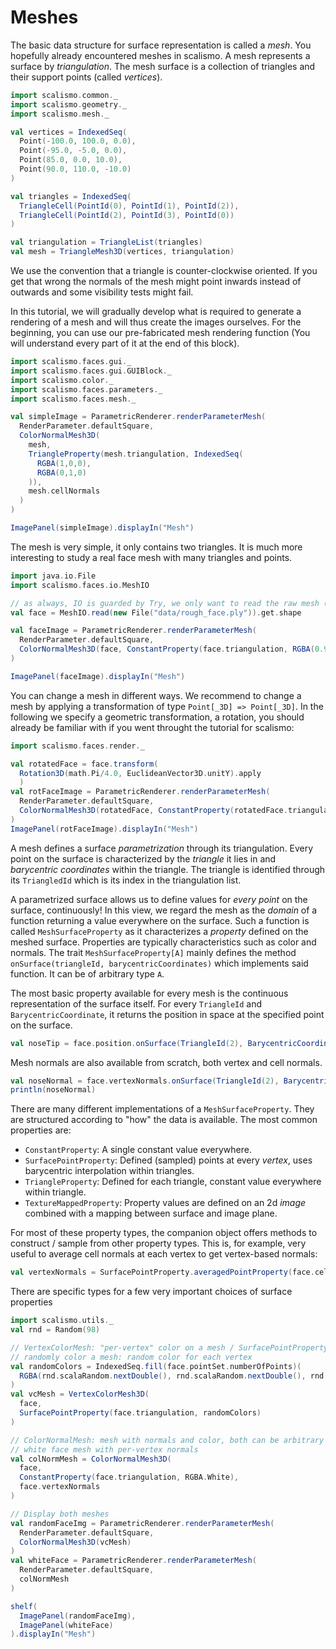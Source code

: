 # Meshes

The basic data structure for surface representation is called a *mesh*.
You hopefully already encountered meshes in scalismo. A mesh represents
a surface by *triangulation*. The mesh surface is a collection of
triangles and their support points (called *vertices*).

```scala mdoc:silent
import scalismo.common._
import scalismo.geometry._
import scalismo.mesh._

val vertices = IndexedSeq(
  Point(-100.0, 100.0, 0.0),
  Point(-95.0, -5.0, 0.0),
  Point(85.0, 0.0, 10.0),
  Point(90.0, 110.0, -10.0)
)

val triangles = IndexedSeq(
  TriangleCell(PointId(0), PointId(1), PointId(2)),
  TriangleCell(PointId(2), PointId(3), PointId(0))
)

val triangulation = TriangleList(triangles)
val mesh = TriangleMesh3D(vertices, triangulation)
```

We use the convention that a triangle is counter-clockwise oriented. If you get that wrong the normals of the mesh might point inwards instead of outwards and some visibility tests might fail.

In this tutorial, we will gradually develop what is required to generate a rendering of a mesh and will thus create the images ourselves. For the beginning, you can use our pre-fabricated mesh rendering function (You will understand every part of it at the end of this block).

```scala mdoc:silent
import scalismo.faces.gui._
import scalismo.faces.gui.GUIBlock._
import scalismo.color._
import scalismo.faces.parameters._
import scalismo.faces.mesh._

val simpleImage = ParametricRenderer.renderParameterMesh(
  RenderParameter.defaultSquare,
  ColorNormalMesh3D(
    mesh,
    TriangleProperty(mesh.triangulation, IndexedSeq(
      RGBA(1,0,0),
      RGBA(0,1,0)
    )),
    mesh.cellNormals
  )
)

ImagePanel(simpleImage).displayIn("Mesh")
```

The mesh is very simple, it only contains two triangles.
It is much more interesting to study a
real face mesh with many triangles and points.

```scala mdoc:silent
import java.io.File
import scalismo.faces.io.MeshIO

// as always, IO is guarded by Try, we only want to read the raw mesh (".shape")
val face = MeshIO.read(new File("data/rough_face.ply")).get.shape

val faceImage = ParametricRenderer.renderParameterMesh(
  RenderParameter.defaultSquare,
  ColorNormalMesh3D(face, ConstantProperty(face.triangulation, RGBA(0.9)), face.cellNormals)
)

ImagePanel(faceImage).displayIn("Mesh")
```

You can change a mesh in different ways. We recommend to change a
mesh by applying a transformation of type `Point[_3D] => Point[_3D]`.
In the following we specify a geometric transformation, a rotation,
you should already be familiar with if you went throught the tutorial
for scalismo:

```scala mdoc:silent
import scalismo.faces.render._

val rotatedFace = face.transform(
  Rotation3D(math.Pi/4.0, EuclideanVector3D.unitY).apply
  )
val rotFaceImage = ParametricRenderer.renderParameterMesh(
  RenderParameter.defaultSquare,
  ColorNormalMesh3D(rotatedFace, ConstantProperty(rotatedFace.triangulation, RGBA(0.9)), rotatedFace.cellNormals)
)
ImagePanel(rotFaceImage).displayIn("Mesh")
```


A mesh defines a surface *parametrization* through its triangulation. Every point on the surface is characterized by the *triangle* it lies in and *barycentric coordinates* within the triangle. The triangle is identified through its `TriangledId` which is its index in the triangulation list.

A parametrized surface allows us to define values for *every point* on the surface, continuously! In this view, we regard the mesh as the *domain* of a function returning a value everywhere on the surface. Such a function is called `MeshSurfaceProperty` as it characterizes a *property* defined on the meshed surface. Properties are typically characteristics such as color and normals. The trait `MeshSurfaceProperty[A]` mainly defines the method `onSurface(triangleId, barycentricCoordinates)` which implements said function. It can be of arbitrary type `A`.

The most basic property available for every mesh is the continuous representation of the surface itself. For every `TriangleId` and `BarycentricCoordinate`, it returns the position in space at the specified point on the surface.

```scala mdoc:silent
val noseTip = face.position.onSurface(TriangleId(2), BarycentricCoordinates(0.0, 1.0, 0.0))
```

Mesh normals are also available from scratch, both vertex and cell normals.

```scala mdoc:silent
val noseNormal = face.vertexNormals.onSurface(TriangleId(2), BarycentricCoordinates(0.0, 1.0, 0.0))
println(noseNormal)
```

There are many different implementations of a `MeshSurfaceProperty`. They are structured according to "how" the data is available. The most common properties are:

- `ConstantProperty`: A single constant value everywhere.
- `SurfacePointProperty`: Defined (sampled) points at every *vertex*, uses barycentric interpolation within triangles.
- `TriangleProperty`: Defined for each triangle, constant value everywhere within triangle.
- `TextureMappedProperty`: Property values are defined on an 2d *image* combined with a mapping between surface and image plane.

For most of these property types, the companion object offers methods to construct / sample from other property types. This is, for example, very useful to average cell normals at each vertex to get vertex-based normals:

```scala mdoc:silent
val vertexNormals = SurfacePointProperty.averagedPointProperty(face.cellNormals)
```

There are specific types for a few very important choices of surface properties


```scala mdoc:silent
import scalismo.utils._
val rnd = Random(98)

// VertexColorMesh: "per-vertex" color on a mesh / SurfacePointProperty for color
// randomly color a mesh: random color for each vertex
val randomColors = IndexedSeq.fill(face.pointSet.numberOfPoints)(
  RGBA(rnd.scalaRandom.nextDouble(), rnd.scalaRandom.nextDouble(), rnd.scalaRandom.nextDouble())
)
val vcMesh = VertexColorMesh3D(
  face,
  SurfacePointProperty(face.triangulation, randomColors)
)

// ColorNormalMesh: mesh with normals and color, both can be arbitrary surface properties
// white face mesh with per-vertex normals
val colNormMesh = ColorNormalMesh3D(
  face,
  ConstantProperty(face.triangulation, RGBA.White),
  face.vertexNormals
)

// Display both meshes
val randomFaceImg = ParametricRenderer.renderParameterMesh(
  RenderParameter.defaultSquare,
  ColorNormalMesh3D(vcMesh)
)
val whiteFace = ParametricRenderer.renderParameterMesh(
  RenderParameter.defaultSquare,
  colNormMesh
)

shelf(
  ImagePanel(randomFaceImg),
  ImagePanel(whiteFace)
).displayIn("Mesh")
```